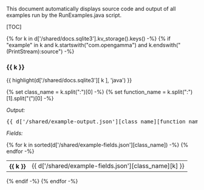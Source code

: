 This document automatically displays source code and output of all examples run by the RunExamples.java script.

[TOC]

{% for k in d['/shared/docs.sqlite3'].kv_storage().keys() -%}
{% if "example" in k and k.startswith("com.opengamma") and k.endswith("(PrintStream):source") -%}
### {{ k }}
{{ highlight(d['/shared/docs.sqlite3'][ k ], 'java') }}

{% set class_name = k.split(":")[0] -%}
{% set function_name = k.split(":")[1].split("(")[0] -%}

*Output:*

<pre>
{{ d['/shared/example-output.json'][class_name][function_name] }}
</pre>

*Fields:*

<table>
{% for k in  sorted(d['/shared/example-fields.json'][class_name]) -%}
<tr><th>{{ k }}</th><td>{{ d['/shared/example-fields.json'][class_name][k] }}</td></tr>
{% endfor -%}
</table>

{% endif -%}
{% endfor -%}
